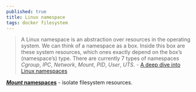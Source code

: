 ```yaml
---
published: true
title: Linux namespace
tags: docker filesystem
---
```

> A Linux namespace is an abstraction over resources in the operating system. We can think of a namespace as a box. Inside this box are these system resources, which ones exactly depend on the box’s (namespace’s) type. There are currently 7 types of namespaces _Cgroup_, _IPC_, _Network_, _Mount_, _PID_, _User_, _UTS_. - [A deep dive into Linux namespaces](https://ifeanyi.co/posts/linux-namespaces-part-1/)

[**_Mount_ namespaces**](https://ifeanyi.co/posts/linux-namespaces-part-3/) - isolate filesystem resources.